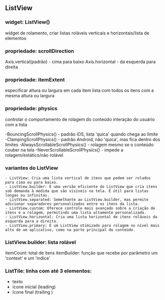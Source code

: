## ListView

### widget: ListView()
  widget de rolamento, criar listas roláveis verticais e horizontais/lista de elementos

### propriedade: scrollDirection
  Axis.vertical(padrão) - cima para  baixo
  Axis.horizontal - da esquerda para direita

### propriedade: itemExtent
  especificar altura ou largura em cada item 
  lista com todos os itens com a mesma altura ou largura 

### propriedade: physics
  controlar o comportamento de rolagem do conteúdo
  interação do usuário com a lista

  -BouncingScrollPhysics() - padrão iOS, lista 'quica' quando chega ao limite
  -ClampingScrollPhysics() - padrão Android, não 'quica', mas fica dentro dos limites
  -AlwaysScrollableScrollPhysics() - rolagem mesmo se o conteúdo couber na tela
  -NeverScrollableScrollPhysics() - impede a rolagem/estático/não rolável


### variantes do ListView
    - ListView: Cria uma lista vertical de itens que podem ser rolados para cima ou para baixo.
    - ListView.builder: É uma versão eficiente do ListView que cria itens sob demanda à medida que são visíveis na tela. É útil para listas longas ou infinitas.
    - ListView.separated: Semelhante ao ListView.builder, mas permite adicionar separadores personalizados entre os itens da lista.
    - ListView.custom: Oferece controle mais avançado sobre a criação de itens e a rolagem, permitindo uma lista altamente personalizada.
    - ListView.horizontal: Cria uma lista horizontal de itens roláveis da esquerda para a direita.
    - ListView.primary: É um ListView otimizado para rolagem no nível mais alto de um aplicativo, como na parte principal do conteúdo.


### ListView.builder: lista rolável
  itemCount: total de itens
  itemBuilder: função que recebe por parâmetro um 'context' e um 'indice'      

### ListTile: linha com até 3 elementos: 
- texto
- ícone inicial (leading)
- ícone final (trailing )

